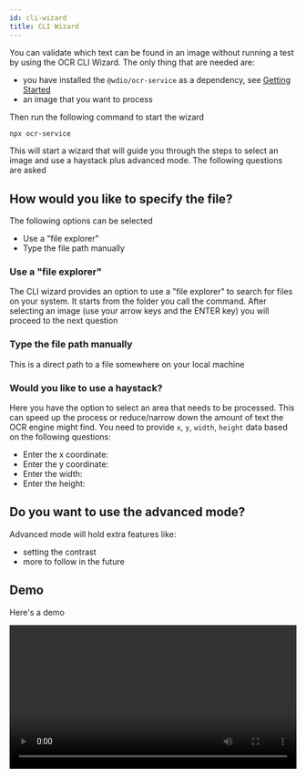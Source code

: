 ```yaml
---
id: cli-wizard
title: CLI Wizard
---
```


You can validate which text can be found in an image without running a test by using the OCR CLI Wizard. The only thing that are needed are:

- you have installed the `@wdio/ocr-service` as a dependency, see [Getting Started](./getting-started)
- an image that you want to process

Then run the following command to start the wizard

```sh
npx ocr-service
```

This will start a wizard that will guide you through the steps to select an image and use a haystack plus advanced mode. The following questions are asked

## How would you like to specify the file?

The following options can be selected

- Use a "file explorer"
- Type the file path manually

### Use a "file explorer"

The CLI wizard provides an option to use a "file explorer" to search for files on your system. It starts from the folder you call the command. After selecting an image (use your arrow keys and the ENTER key) you will proceed to the next question

### Type the file path manually

This is a direct path to a file somewhere on your local machine

### Would you like to use a haystack?

Here you have the option to select an area that needs to be processed. This can speed up the process or reduce/narrow down the amount of text the OCR engine might find. You need to provide `x`, `y`, `width`, `height` data based on the following questions:

- Enter the x coordinate:
- Enter the y coordinate:
- Enter the width:
- Enter the height:

## Do you want to use the advanced mode?

Advanced mode will hold extra features like:

- setting the contrast
- more to follow in the future

## Demo

Here's a demo

<video controls width="100%">
  <source src="/img/ocr/ocr-service-cli.mp4" />
</video>
